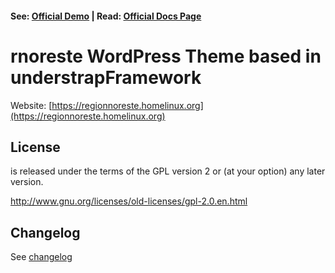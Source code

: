 
#### See: [Official Demo](https://understrap.com/understrap) | Read: [Official Docs Page](https://understrap.github.io/)

# rnoreste WordPress Theme based in understrapFramework

Website: [https://regionnoreste.homelinux.org](https://regionnoreste.homelinux.org)

## License
is released under the terms of the GPL version 2 or (at your option) any later version.

http://www.gnu.org/licenses/old-licenses/gpl-2.0.en.html

## Changelog
See [changelog](CHANGELOG.md)
